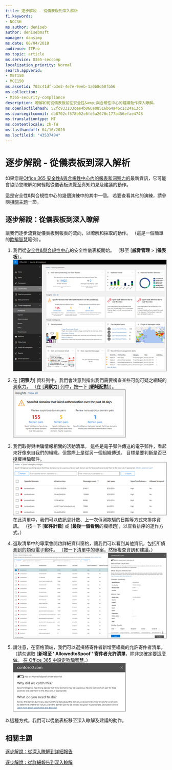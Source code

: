 ```yaml
---
title: 逐步解說 - 從儀表板到深入解析
f1.keywords:
- NOCSH
ms.author: deniseb
author: denisebmsft
manager: dansimp
ms.date: 06/04/2018
audience: ITPro
ms.topic: article
ms.service: O365-seccomp
localization_priority: Normal
search.appverid:
- MET150
- MOE150
ms.assetid: 703c41df-b3e2-4e7e-9eeb-1a0b8d60fb56
ms.collection:
- M365-security-compliance
description: 瞭解如何從儀表板前往安全性&amp;與合規性中心的建議動作深入瞭解。
ms.openlocfilehash: 52fc933133cee4b060a08516b64a46c1c24a13cb
ms.sourcegitcommit: db8702cf578b02c6fd6a2670c177b456efae4748
ms.translationtype: MT
ms.contentlocale: zh-TW
ms.lasthandoff: 04/16/2020
ms.locfileid: "43537494"
---
```

# <a name="walkthrough---from-a-dashboard-to-an-insight"></a>逐步解說 - 從儀表板到深入解析

如果您是[Office 365 安全性&amp;與合規性中心內的報表和洞察力的](reports-and-insights-in-security-and-compliance.md)最新資訊，它可能會協助您瞭解如何輕鬆從儀表板流覽至真知灼見及建議的動作。 
  
這是安全性&amp;與合規性中心的幾個演練中的其中一個。 若要查看其他的演練，請參閱[相關主題](#related-topics)一節。 
  
## <a name="walkthrough-from-a-dashboard-to-an-insight"></a>逐步解說：從儀表板到深入瞭解

讓我們逐步流覽從儀表板到報表的流向，以瞭解和採取的動作。 （這是一個簡單的[欺騙智慧](learn-about-spoof-intelligence.md)範例）。 
  
1. 我們從[安全性&amp;與合規性中心](https://protection.office.com)的安全性儀表板開始。 （移至 [**威脅管理** \> ]**儀表板**）。<br>![在 [安全性&amp;與合規性中心] 中\> ，選擇 [威脅管理] 儀表板](../../media/05a38660-eb13-4960-a266-11809c453d95.png)<br>
  
2. 在 [**洞察力**] 資料列中，我們會注意到指出我們需要複查某些可能可疑之網域的洞察力。 （在 [**洞察力**] 列中，按一下 [**網域配對**]）。<br>![Insights 列提及可能的電子欺騙問題](../../media/dd1d0cb3-3201-45d7-b41d-18a0944fe85d.png)<br>
  
3. 我們取得與哄騙情報相關的活動清單。 這些是電子郵件傳送的電子郵件，看起來好像來自我們的組織，但實際上是從另一個組織傳送。 目標是要判斷是否已授權哄騙郵件。<br>![欺騙情報洞察力](../../media/a2e2b4fd-0c1e-499f-8401-cf3089da82fa.png)<br>在此清單中，我們可以依訊息計數、上一次偵測欺騙的日期等方式來排序資訊。 （按一下 [**郵件計數**] 或 [**最後一個看到**的欄標題]，以查看排序的運作方式。） 
    
4. 選取清單中的專案會開啟詳細資料窗格，讓我們可以看到其他資訊，包括所偵測到的類似電子郵件。 （按一下清單中的專案，然後複查資訊和建議。）<br>![選取專案會開啟詳細資料窗格](../../media/7ad1faa5-6ca2-474e-a609-eb275e0a8e59.png)<br>
  
5. 請注意，在窗格頂端，我們可以選擇將寄件者新增至組織的允許寄件者清單。 （請勿選取 [**新增至 ' AllowedtoSpoof ' 寄件者允許清單**，除非您確定要這麼做。 [在 Office 365 中設定欺騙智慧](learn-about-spoof-intelligence.md)。）<br>![您可以授權寄件者](../../media/caf0c20a-6047-486d-8060-5a229a3de49f.png)
  
以這種方式，我們可以從儀表板移至深入瞭解及建議的動作。
  
## <a name="related-topics"></a>相關主題

[逐步解說：從深入瞭解到詳細報告](from-an-insight-to-a-detailed-report.md)
  
[逐步解說：從詳細報告到深入瞭解](from-a-detailed-report-to-an-insight.md)
  


